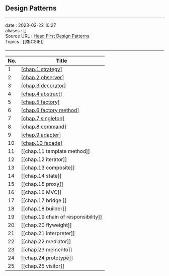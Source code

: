 ## Design Patterns
___
date : 2023-02-22 10:27<br>
aliases : []<br>
Source URL : [Head First Design Patterns](https://github.com/ajitpal/BookBank/blob/master/%5BO%60Reilly.%20Head%20First%5D%20-%20Head%20First%20Design%20Patterns%20-%20%5BFreeman%5D.pdf)<br>
Topics : [[📚CSIE]] 
___
| No. | Title                                                                                                                  |
| --- | ---------------------------------------------------------------------------------------------------------------------- |
| 1   | [[chap.1 strategy]](https://github.com/tenkai0812/Note/blob/main/design%20patterns/chap.1%20strategy.md)               |
| 2   | [[chap.2 observer]](https://github.com/tenkai0812/Note/blob/main/design%20patterns/chap.2%20observer.md)               |
| 3   | [[chap.3 decorator]](https://github.com/tenkai0812/Note/blob/main/design%20patterns/chap.3%20decorator.md)             |
| 4   | [[chap.4 abstract]](https://github.com/tenkai0812/Note/blob/main/design%20patterns/chap.4%20abstract.md)               |
| 5   | [[chap.5 factory]](https://github.com/tenkai0812/Note/blob/main/design%20patterns/chap.5%20factory.md)                 |
| 6   | [[chap.6 factory method]](https://github.com/tenkai0812/Note/blob/main/design%20patterns/chap.6%20factory%20method.md) |
| 7   | [[chap.7 singleton]](https://github.com/tenkai0812/Note/blob/main/design%20patterns/chap.7%20singleton.md)             |
| 8   | [[chap.8 command]](https://github.com/tenkai0812/Note/blob/main/design%20patterns/chap.8%20command.md)                 |
| 9   | [[chap.9 adapter]](https://github.com/tenkai0812/Note/blob/main/design%20patterns/chap.9%20adapter.md)                 |
| 10  | [[chap.10 facade]](https://github.com/tenkai0812/Note/blob/main/design%20patterns/chap.10%20facade.md)                 |
| 11  | [[chap.11 template method]]                                                                                            |
| 12  | [[chap.12 iterator]]                                                                                                   |
| 13  | [[chap.13 composite]]                                                                                                  |
| 14  | [[chap.14 state]]                                                                                                      |
| 15  | [[chap.15 proxy]]                                                                                                      |
| 16  | [[chap.16 MVC]]                                                                                                        |
| 17  | [[chap.17 bridge ]]                                                                                                    |
| 18  | [[chap.18 builder]]                                                                                                    |
| 19  | [[chap.19 chain of responsibility]]                                                                                    |
| 20  | [[chap.20 flyweight]]                                                                                                  |
| 21  | [[chap.21 interpreter]]                                                                                                |
| 22  | [[chap.22 mediator]]                                                                                                   |
| 23  | [[chap.23 memento]]                                                                                                    |
| 24  | [[chap.24 prototype]]                                                                                                  |
| 25  | [[chap.25 visitor]]                                                                                                    |
